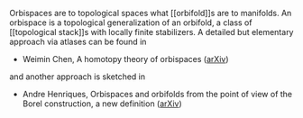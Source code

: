 Orbispaces are to topological spaces what [[orbifold]]s are to manifolds. An orbispace is a topological generalization of an orbifold, a class of [[topological stack]]s with locally finite stabilizers. A detailed but elementary approach via atlases can be found in 

* Weimin Chen, A homotopy theory of orbispaces ([arXiv](http://arxiv.org/abs/math/0102020))

and another approach is sketched in 

* Andre Henriques, Orbispaces and orbifolds from the point of view of the Borel construction, a new definition ([arXiv](http://arxiv.org/abs/math/0112006))


